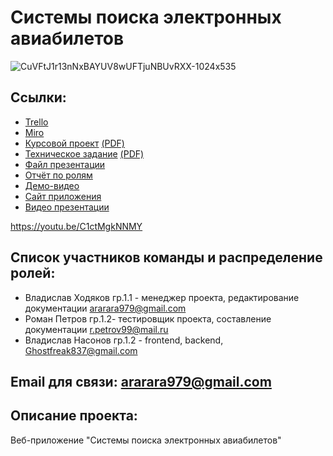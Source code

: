 ﻿# Системы поиска электронных авиабилетов
![CuVFtJ1r13nNxBAYUV8wUFTjuNBUvRXX-1024x535](https://user-images.githubusercontent.com/80356081/111163086-d7b91700-85ad-11eb-9dca-4d2f8724da35.jpg)


## Ссылки: 
-  [Trello](https://trello.com/b/nMqrOxFm/e-ticket-purchase-systems)
-  [Miro]( https://miro.com/app/board/o9J_lPQE540=/  )
-  [Курсовой проект](Documents/Kursovoy_proekt_3.docx)  [(PDF)](Documents/Kursovoy_proekt_3.pdf)
-  [Техническое задание](Documents/Tekhnicheskoe_zadanie_3_3.docx)  [(PDF)](Documents/Tekhnicheskoe_zadanie_3_3.pdf)
-  [Файл презентации](Documents/AviaSearch_prezentatsia.pptx)
-  [Отчёт по ролям](Documents/Отчёт_по_ролям.docx)
-  [Демо-видео]( https://youtu.be/GvZcCKM2GBQ )
-  [Сайт приложения]( http://freevlad.ru.xsph.ru )
-  [Видео презентации]( https://youtu.be/C1ctMgkNNMY )

https://youtu.be/C1ctMgkNNMY

## Список участников команды  и распределение ролей:
-  Владислав Ходяков гр.1.1 - менеджер проекта, редактирование документации ararara979@gmail.com
-  Роман Петров гр.1.2- тестировщик проекта, составление документации r.petrov99@mail.ru
-  Владислав Насонов гр.1.2 - frontend, backend, Ghostfreak837@gmail.com

## Email для связи: ararara979@gmail.com


## Описание проекта:

 Веб-приложение "Системы поиска электронных авиабилетов"
